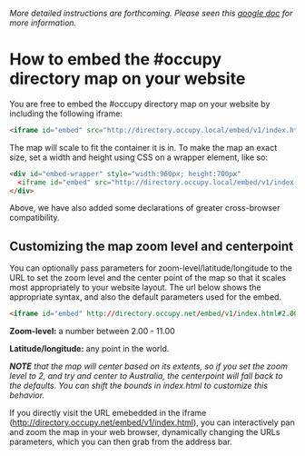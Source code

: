 _More detailed instructions are forthcoming. Please seen this [google doc](https://docs.google.com/document/d/1gzlRvXYSfyGZRoWP_stHZAzGV66jR9bBFhREeqcBPdw/edit#heading=h.bcdf9msxnwpl) for more information._


How to embed the #occupy directory map on your website
======================================================



You are free to embed the #occupy directory map on your website by including the following iframe:

```html
<iframe id="embed" src="http://directory.occupy.local/embed/v1/index.html" style="border:0; height:100%; width:100%; position:absolute;"></iframe>
```

The map will scale to fit the container it is in. To make the map an exact size, set a width and height using CSS on a wrapper element, like so:

```html
<div id="embed-wrapper" style="width:960px; height:700px"
  <iframe id="embed" src="http://directory.occupy.local/embed/v1/index.html" style="border:0; height:100%; width:100%; position:absolute;" marginwidth="0" marginheight="0" frameborder="0" vspace="0" hspace="0" allowtransparency="true" scrolling="no" ></iframe>
</div>
```

Above, we have also added some declarations of greater cross-browser compatibility.


Customizing the map zoom level and centerpoint
----------------------------------------------

You can optionally pass parameters for zoom-level/latitude/longitude to the URL to set the zoom level and the center point of the map so that it scales most appropriately to your website layout. The url below shows the appropriate syntax, and also the default parameters used for the embed.

```html
<iframe id="embed" http://directory.occupy.net/embed/v1/index.html#2.00/-16.2/10.0" ></iframe>
```

**Zoom-level:** a number between 2.00 - 11.00

**Latitude/longitude:** any point in the world. 

_**NOTE** that the map will center based on its extents, so if you set the zoom level to 2, and try and center to Australia, the centerpoint will fall back to the defaults. You can shift the bounds in index.html to customize this behavior._


If you directly visit the URL emebedded in the iframe (http://directory.occupy.net/embed/v1/index.html), you can interactively pan and zoom the map in your web browser, dynamically changing the URLs parameters, which you can then grab from the address bar.